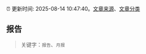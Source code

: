 :alarm_clock: 更新时间: 2025-08-14 10:47:40。[文章来源](/README.md)、[文章分类](/TAGS.md)

## 报告


> 关键字：`报告`、`月报`



